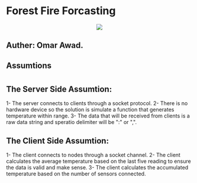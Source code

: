 # Forest Fire Forcasting

<p align="center">

<img src="ReadMe-photos/home updates.png">

</p>


## Auther: Omar Awad.
            
## Assumtions
#
## The Server Side Assumtion:

1- The server connects to clients through a socket protocol.
2- There is no hardware device so the solution is simulate a function that generates temperature within range.
3- The data that will be received from clients is a raw data string and speratio delimiter will be ":" or ",".

## The Client Side Assumtion:

1- The client connects to nodes through a socket channel.
2- The client calculates the average temperature based on the last five reading to ensure the data is valid and make sense.
3- The client calculates the accumulated temperature based on the number of sensors connected.
